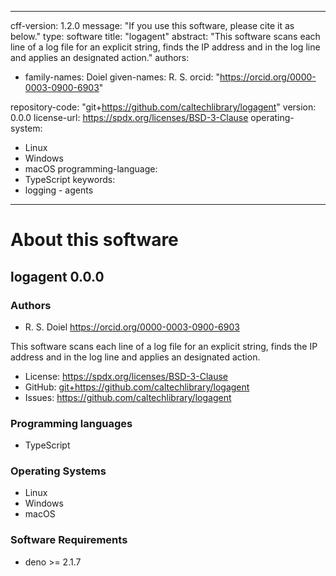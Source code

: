
---
cff-version: 1.2.0
message: "If you use this software, please cite it as below."
type: software
title: "logagent"
abstract: "This software scans each line of a log file for an explicit string, finds the IP address and in the log line and applies an designated action."
authors:
  - family-names: Doiel
    given-names: R. S.
    orcid: "https://orcid.org/0000-0003-0900-6903"


repository-code: "git+https://github.com/caltechlibrary/logagent"
version: 0.0.0
license-url: https://spdx.org/licenses/BSD-3-Clause
operating-system:
  - Linux
  - Windows
  - macOS
programming-language:
  - TypeScript
keywords:
  - logging  - agents

---

About this software
===================

## logagent 0.0.0

### Authors

- R. S. Doiel https://orcid.org/0000-0003-0900-6903





This software scans each line of a log file for an explicit string, finds the IP address and in the log line and applies an designated action.

- License: <https://spdx.org/licenses/BSD-3-Clause>
- GitHub: <git+https://github.com/caltechlibrary/logagent>
- Issues: <https://github.com/caltechlibrary/logagent>

### Programming languages

- TypeScript


### Operating Systems

- Linux
- Windows
- macOS


### Software Requirements

- deno &gt;&#x3D; 2.1.7


